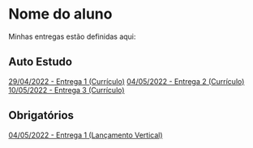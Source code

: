 # Nome do aluno
Minhas entregas estão definidas aqui:
## Auto Estudo
<a href="https://github.com/dtonavitor/modulo2_autoestudos/tree/main/03_AUT_EST_ENTREGA/Semana%201"> 29/04/2022 - Entrega 1 (Currículo)</a>
<a href="https://github.com/dtonavitor/modulo2_autoestudos/tree/main/03_AUT_EST_ENTREGA/Semana%202"> 04/05/2022 - Entrega 2 (Currículo)</a>
<a href="https://github.com/dtonavitor/modulo2_autoestudos/tree/main/03_AUT_EST_ENTREGA/Semana%203"> 10/05/2022 - Entrega 3 (Currículo)</a>
## Obrigatórios
<a href="https://github.com/dtonavitor/modulo2_autoestudos/tree/main/04_AUT_EST_EX_OBRIGATORIOS/Semana%203"> 04/05/2022 - Entrega 1 (Lançamento Vertical)</a>
